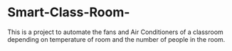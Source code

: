 # Smart-Class-Room-
This is a project to automate the fans and Air Conditioners of a classroom depending on temperature of room and the number of people in the room. 
